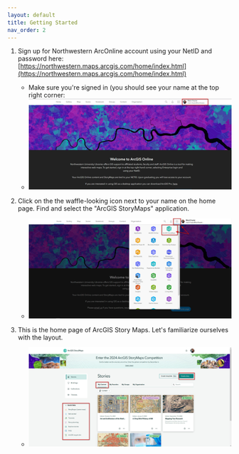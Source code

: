 ```yaml
---
layout: default
title: Getting Started
nav_order: 2
---
```


1. Sign up for Northwestern ArcOnline account using your NetID and password here: [https://northwestern.maps.arcgis.com/home/index.html](https://northwestern.maps.arcgis.com/home/index.html)
   - Make sure you're signed in (you should see your name at the top right corner:
   - ![Sign In](img/sign_in.jpg)
   
2. Click on the the waffle-looking icon next to your name on the home page. Find and select the "ArcGIS StoryMaps" application. 
   - ![Open StoryMaps](img/open_storymaps.jpg)

 3. This is the home page of ArcGIS Story Maps. Let's familiarize ourselves with the layout.
    - ![StoryMap Content](img/storymap_content.jpg)
